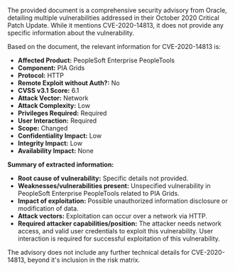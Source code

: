 The provided document is a comprehensive security advisory from Oracle, detailing multiple vulnerabilities addressed in their October 2020 Critical Patch Update. While it mentions CVE-2020-14813, it does not provide any specific information about the vulnerability.

Based on the document, the relevant information for CVE-2020-14813 is:

*   **Affected Product:** PeopleSoft Enterprise PeopleTools
*   **Component:** PIA Grids
*   **Protocol:** HTTP
*   **Remote Exploit without Auth?:** No
*   **CVSS v3.1 Score:** 6.1
*   **Attack Vector:** Network
*   **Attack Complexity:** Low
*    **Privileges Required:** Required
*    **User Interaction:** Required
*    **Scope:** Changed
*   **Confidentiality Impact:** Low
*   **Integrity Impact:** Low
*   **Availability Impact:** None

**Summary of extracted information:**

*   **Root cause of vulnerability:**  Specific details not provided.
*   **Weaknesses/vulnerabilities present:**  Unspecified vulnerability in PeopleSoft Enterprise PeopleTools related to PIA Grids.
*   **Impact of exploitation:** Possible unauthorized information disclosure or modification of data.
*   **Attack vectors:** Exploitation can occur over a network via HTTP.
*   **Required attacker capabilities/position:**  The attacker needs network access, and valid user credentials to exploit this vulnerability. User interaction is required for successful exploitation of this vulnerability.

The advisory does not include any further technical details for CVE-2020-14813, beyond it's inclusion in the risk matrix.